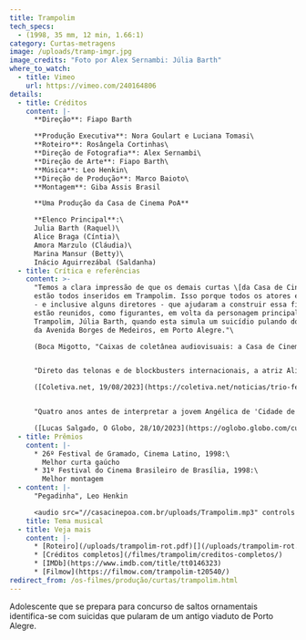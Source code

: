 ```yaml
---
title: Trampolim
tech_specs:
  - (1998, 35 mm, 12 min, 1.66:1)
category: Curtas-metragens
image: /uploads/tramp-imgr.jpg
image_credits: "Foto por Alex Sernambi: Júlia Barth"
where_to_watch:
  - title: Vimeo
    url: https://vimeo.com/240164806
details:
  - title: Créditos
    content: |-
      **Direção**: Fiapo Barth

      **Produção Executiva**: Nora Goulart e Luciana Tomasi\
      **Roteiro**: Rosângela Cortinhas\
      **Direção de Fotografia**: Alex Sernambi\
      **Direção de Arte**: Fiapo Barth\
      **Música**: Leo Henkin\
      **Direção de Produção**: Marco Baioto\
      **Montagem**: Giba Assis Brasil

      **Uma Produção da Casa de Cinema PoA**

      **Elenco Principal**:\
      Julia Barth (Raquel)\
      Alice Braga (Cíntia)\
      Amora Marzulo (Cláudia)\
      Marina Mansur (Betty)\
      Inácio Aguirrezábal (Saldanha)
  - title: Crítica e referências
    content: >-
      "Temos a clara impressão de que os demais curtas \[da Casa de Cinema]
      estão todos inseridos em Trampolim. Isso porque todos os atores e atrizes
      - e inclusive alguns diretores - que ajudaram a construir essa filmografia
      estão reunidos, como figurantes, em volta da personagem principal de
      Trampolim, Júlia Barth, quando esta simula um suicídio pulando do viaduto
      da Avenida Borges de Medeiros, em Porto Alegre."\

      (Boca Migotto, "Caixas de coletânea audiovisuais: a Casa de Cinema de Porto Alegre", dissertação de Mestrado, Unisinos, 2009)


      "Direto das telonas e de blockbusters internacionais, a atriz Alice Braga também esteve no Festival de Gramado para ser homenageada. Condecorada com o Kikito de Cristal, dedicado a expoentes do cinema internacional, recebeu o troféu das mãos de Julia Barth, atriz com quem contracenou o curta 'O Trampolim', em 1998 - a obra foi a estreia de Alice no mundo da sétima arte. Um trecho do filme, inclusive, foi mostrado durante a distinção."\

      ([Coletiva.net, 19/08/2023](https://coletiva.net/noticias/trio-feminino-e-celebrado-em-noite-do-festival-de-cinema-de-gramado,432327.jhtml))\


      "Quatro anos antes de interpretar a jovem Angélica de 'Cidade de Deus' (2002), Alice Braga fez sua estreia como atriz no curta 'Trampolim' (1998), produção da Casa de Cinema de Porto Alegre dirigida por Fiapo Barth e exibida \[e premiada] nos festivais de Gramado e Brasília."\

      ([Lucas Salgado, O Globo, 28/10/2023](https://oglobo.globo.com/cultura/filmes/noticia/2023/10/28/em-filme-com-ben-affleck-alice-braga-quer-voltar-a-atuar-no-brasil-o-set-de-filmagem-e-meu-lugar-favorito.ghtml))
  - title: Prêmios
    content: |-
      * 26º Festival de Gramado, Cinema Latino, 1998:\
        Melhor curta gaúcho
      * 31º Festival do Cinema Brasileiro de Brasília, 1998:\
        Melhor montagem
  - content: |-
      "Pegadinha", Leo Henkin

      <audio src="//casacinepoa.com.br/uploads/Trampolim.mp3" controls />
    title: Tema musical
  - title: Veja mais
    content: |-
      * [Roteiro](/uploads/trampolim-rot.pdf)[](/uploads/trampolim-rot.pdf)
      * [Créditos completos](/filmes/trampolim/creditos-completos/)
      * [I﻿MDb](https://www.imdb.com/title/tt0146323)
      * [F﻿ilmow](https://filmow.com/trampolim-t20540/)
redirect_from: /os-filmes/produção/curtas/trampolim.html
---
```

Adolescente que se prepara para concurso de saltos ornamentais identifica-se com suicidas que pularam de um antigo viaduto de Porto Alegre.
